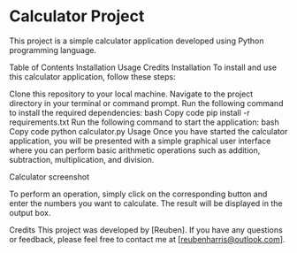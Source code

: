 # Calculator Project
This project is a simple calculator application developed using Python programming language.

Table of Contents
Installation
Usage
Credits
Installation
To install and use this calculator application, follow these steps:

Clone this repository to your local machine.
Navigate to the project directory in your terminal or command prompt.
Run the following command to install the required dependencies:
bash
Copy code
pip install -r requirements.txt
Run the following command to start the application:
bash
Copy code
python calculator.py
Usage
Once you have started the calculator application, you will be presented with a simple graphical user interface where you can perform basic arithmetic operations such as addition, subtraction, multiplication, and division.

Calculator screenshot

To perform an operation, simply click on the corresponding button and enter the numbers you want to calculate. The result will be displayed in the output box.

Credits
This project was developed by [Reuben]. If you have any questions or feedback, please feel free to contact me at [reubenharris@outlook.com].
